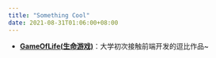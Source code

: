 ```yaml
---
title: "Something Cool"
date: 2021-08-31T01:06:00+08:00
---
```


* **[GameOfLife(生命游戏)]((https://lifegame.lunzi.space))**：大学初次接触前端开发的逗比作品~